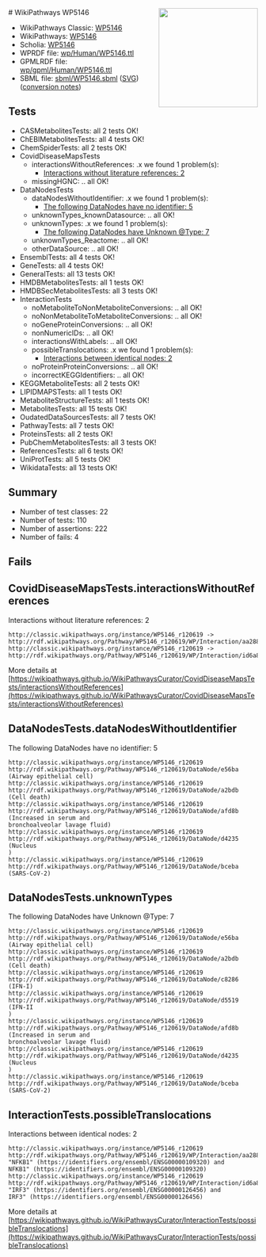 <img style="float: right; width: 200px" src="../logo.png" />
# WikiPathways WP5146

* WikiPathways Classic: [WP5146](https://classic.wikipathways.org/instance/WP5146)
* WikiPathways: [WP5146](https://identifiers.org/wikipathways:WP5146)
* Scholia: [WP5146](https://scholia.toolforge.org/wikipathways/WP5146)
* WPRDF file: [wp/Human/WP5146.ttl](../wp/Human/WP5146.ttl)
* GPMLRDF file: [wp/gpml/Human/WP5146.ttl](../wp/gpml/Human/WP5146.ttl)
* SBML file: [sbml/WP5146.sbml](../sbml/WP5146.sbml) ([SVG](../sbml/WP5146.svg)) ([conversion notes](../sbml/WP5146.txt))

## Tests
* CASMetabolitesTests: all 2 tests OK!
* ChEBIMetabolitesTests: all 4 tests OK!
* ChemSpiderTests: all 2 tests OK!
* CovidDiseaseMapsTests
    * interactionsWithoutReferences: .x we found 1 problem(s):
        * [Interactions without literature references: 2](#2e295930)
    * missingHGNC: .. all OK!
* DataNodesTests
    * dataNodesWithoutIdentifier: .x we found 1 problem(s):
        * [The following DataNodes have no identifier: 5](#d2d32fa4)
    * unknownTypes_knownDatasource: .. all OK!
    * unknownTypes: .x we found 1 problem(s):
        * [The following DataNodes have Unknown @Type: 7](#839973e5)
    * unknownTypes_Reactome: .. all OK!
    * otherDataSource: .. all OK!
* EnsemblTests: all 4 tests OK!
* GeneTests: all 4 tests OK!
* GeneralTests: all 13 tests OK!
* HMDBMetabolitesTests: all 1 tests OK!
* HMDBSecMetabolitesTests: all 3 tests OK!
* InteractionTests
    * noMetaboliteToNonMetaboliteConversions: .. all OK!
    * noNonMetaboliteToMetaboliteConversions: .. all OK!
    * noGeneProteinConversions: .. all OK!
    * nonNumericIDs: .. all OK!
    * interactionsWithLabels: .. all OK!
    * possibleTranslocations: .x we found 1 problem(s):
        * [Interactions between identical nodes: 2](#1c118207)
    * noProteinProteinConversions: .. all OK!
    * incorrectKEGGIdentifiers: .. all OK!
* KEGGMetaboliteTests: all 2 tests OK!
* LIPIDMAPSTests: all 1 tests OK!
* MetaboliteStructureTests: all 1 tests OK!
* MetabolitesTests: all 15 tests OK!
* OudatedDataSourcesTests: all 7 tests OK!
* PathwayTests: all 7 tests OK!
* ProteinsTests: all 2 tests OK!
* PubChemMetabolitesTests: all 3 tests OK!
* ReferencesTests: all 6 tests OK!
* UniProtTests: all 5 tests OK!
* WikidataTests: all 13 tests OK!


## Summary

* Number of test classes: 22
* Number of tests: 110
* Number of assertions: 222
* Number of fails: 4

## Fails

<a name="2e295930" />

## CovidDiseaseMapsTests.interactionsWithoutReferences

Interactions without literature references: 2
```
http://classic.wikipathways.org/instance/WP5146_r120619 -> http://rdf.wikipathways.org/Pathway/WP5146_r120619/WP/Interaction/aa288
http://classic.wikipathways.org/instance/WP5146_r120619 -> http://rdf.wikipathways.org/Pathway/WP5146_r120619/WP/Interaction/id6a8a8f45
```

More details at [https://wikipathways.github.io/WikiPathwaysCurator/CovidDiseaseMapsTests/interactionsWithoutReferences](https://wikipathways.github.io/WikiPathwaysCurator/CovidDiseaseMapsTests/interactionsWithoutReferences)

<a name="d2d32fa4" />

## DataNodesTests.dataNodesWithoutIdentifier

The following DataNodes have no identifier: 5
```
http://classic.wikipathways.org/instance/WP5146_r120619 http://rdf.wikipathways.org/Pathway/WP5146_r120619/DataNode/e56ba (Airway epithelial cell)
http://classic.wikipathways.org/instance/WP5146_r120619 http://rdf.wikipathways.org/Pathway/WP5146_r120619/DataNode/a2bdb (Cell death)
http://classic.wikipathways.org/instance/WP5146_r120619 http://rdf.wikipathways.org/Pathway/WP5146_r120619/DataNode/afd8b (Increased in serum and
bronchoalveolar lavage fluid)
http://classic.wikipathways.org/instance/WP5146_r120619 http://rdf.wikipathways.org/Pathway/WP5146_r120619/DataNode/d4235 (Nucleus
)
http://classic.wikipathways.org/instance/WP5146_r120619 http://rdf.wikipathways.org/Pathway/WP5146_r120619/DataNode/bceba (SARS-CoV-2)
```

<a name="839973e5" />

## DataNodesTests.unknownTypes

The following DataNodes have Unknown @Type: 7
```
http://classic.wikipathways.org/instance/WP5146_r120619 http://rdf.wikipathways.org/Pathway/WP5146_r120619/DataNode/e56ba (Airway epithelial cell)
http://classic.wikipathways.org/instance/WP5146_r120619 http://rdf.wikipathways.org/Pathway/WP5146_r120619/DataNode/a2bdb (Cell death)
http://classic.wikipathways.org/instance/WP5146_r120619 http://rdf.wikipathways.org/Pathway/WP5146_r120619/DataNode/c8286 (IFN-I)
http://classic.wikipathways.org/instance/WP5146_r120619 http://rdf.wikipathways.org/Pathway/WP5146_r120619/DataNode/d5519 (IFN-II
)
http://classic.wikipathways.org/instance/WP5146_r120619 http://rdf.wikipathways.org/Pathway/WP5146_r120619/DataNode/afd8b (Increased in serum and
bronchoalveolar lavage fluid)
http://classic.wikipathways.org/instance/WP5146_r120619 http://rdf.wikipathways.org/Pathway/WP5146_r120619/DataNode/d4235 (Nucleus
)
http://classic.wikipathways.org/instance/WP5146_r120619 http://rdf.wikipathways.org/Pathway/WP5146_r120619/DataNode/bceba (SARS-CoV-2)
```

<a name="1c118207" />

## InteractionTests.possibleTranslocations

Interactions between identical nodes: 2
```
http://classic.wikipathways.org/instance/WP5146_r120619 http://rdf.wikipathways.org/Pathway/WP5146_r120619/WP/Interaction/aa288 "NFKB1" (https://identifiers.org/ensembl/ENSG00000109320) and 
NFKB1" (https://identifiers.org/ensembl/ENSG00000109320)
http://classic.wikipathways.org/instance/WP5146_r120619 http://rdf.wikipathways.org/Pathway/WP5146_r120619/WP/Interaction/id6a8a8f45 "IRF3" (https://identifiers.org/ensembl/ENSG00000126456) and 
IRF3" (https://identifiers.org/ensembl/ENSG00000126456)
```

More details at [https://wikipathways.github.io/WikiPathwaysCurator/InteractionTests/possibleTranslocations](https://wikipathways.github.io/WikiPathwaysCurator/InteractionTests/possibleTranslocations)

